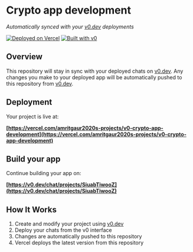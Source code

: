 # Crypto app development

*Automatically synced with your [v0.dev](https://v0.dev) deployments*

[![Deployed on Vercel](https://img.shields.io/badge/Deployed%20on-Vercel-black?style=for-the-badge&logo=vercel)](https://vercel.com/amritgaur2020s-projects/v0-crypto-app-development)
[![Built with v0](https://img.shields.io/badge/Built%20with-v0.dev-black?style=for-the-badge)](https://v0.dev/chat/projects/SiuabTiwooZ)

## Overview

This repository will stay in sync with your deployed chats on [v0.dev](https://v0.dev).
Any changes you make to your deployed app will be automatically pushed to this repository from [v0.dev](https://v0.dev).

## Deployment

Your project is live at:

**[https://vercel.com/amritgaur2020s-projects/v0-crypto-app-development](https://vercel.com/amritgaur2020s-projects/v0-crypto-app-development)**

## Build your app

Continue building your app on:

**[https://v0.dev/chat/projects/SiuabTiwooZ](https://v0.dev/chat/projects/SiuabTiwooZ)**

## How It Works

1. Create and modify your project using [v0.dev](https://v0.dev)
2. Deploy your chats from the v0 interface
3. Changes are automatically pushed to this repository
4. Vercel deploys the latest version from this repository